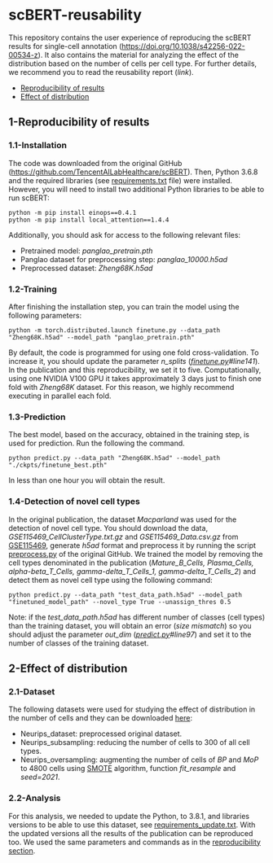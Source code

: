 # scBERT-reusability
This repository contains the user experience of reproducing the scBERT results for single-cell annotation (https://doi.org/10.1038/s42256-022-00534-z). It also contains the material for analyzing the effect of the distribution based on the number of cells per cell type. For further details, we recommend you to read the reusability report (*link*).

* [Reproducibility of results](#1-reproducibility-of-results)
* [Effect of distribution](#2-effect-of-distribution)

## 1-Reproducibility of results
### 1.1-Installation
The code was downloaded from the original GitHub (https://github.com/TencentAILabHealthcare/scBERT). Then, Python 3.6.8 and the required libraries (see [requirements.txt](https://github.com/TencentAILabHealthcare/scBERT/blob/master/requirements.txt) file) were installed. However, you will need to install two additional Python libraries to be able to run scBERT:
```	
python -m pip install einops==0.4.1
python -m pip install local_attention==1.4.4
```	
Additionally, you should ask for access to the following relevant files:

* Pretrained model: *panglao_pretrain.pth*
* Panglao dataset for preprocessing step: *panglao_10000.h5ad*
* Preprocessed dataset: *Zheng68K.h5ad*
	
### 1.2-Training
After finishing the installation step, you can train the model using the following parameters:
```
python -m torch.distributed.launch finetune.py --data_path "Zheng68K.h5ad" --model_path "panglao_pretrain.pth"
```
By default, the code is programmed for using one fold cross-validation. To increase it, you should update the parameter *n_splits* (*[finetune.py](https://github.com/TencentAILabHealthcare/scBERT/blob/master/finetune.py)#line141*). In the publication and this reproducibility, we set it to five.
Computationally, using one NVIDIA V100 GPU it takes approximately 3 days just to finish one fold with *Zheng68K* dataset. For this reason, we highly recommend executing in parallel each fold.
### 1.3-Prediction
The best model, based on the accuracy, obtained in the training step, is used for prediction. Run the following the command.
```
python predict.py --data_path "Zheng68K.h5ad" --model_path "./ckpts/finetune_best.pth"
```
In less than one hour you will obtain the result.
### 1.4-Detection of novel cell types
In the original publication, the dataset *Macparland* was used for the detection of novel cell type. You should download the data, *GSE115469_CellClusterType.txt.gz* and *GSE115469_Data.csv.gz* from [GSE115469](https://www.ncbi.nlm.nih.gov/geo/query/acc.cgi?acc=GSE115469), generate *h5ad* format and preprocess it by running the script [preprocess.py](https://github.com/TencentAILabHealthcare/scBERT/blob/master/preprocess.py) of the original GitHub. We trained the model by removing the cell types denominated in the publication (*Mature_B_Cells, Plasma_Cells, alpha-beta_T_Cells, gamma-delta_T_Cells_1, gamma-delta_T_Cells_2*) and detect them as novel cell type using the following command:
```
python predict.py --data_path "test_data_path.h5ad" --model_path "finetuned_model_path" --novel_type True --unassign_thres 0.5  
```
Note: if the *test_data_path.h5ad* has different number of classes (cell types) than the training dataset, you will obtain an error (*size mismatch*) so you should adjust the parameter *out_dim* (*[predict.py](https://github.com/TencentAILabHealthcare/scBERT/blob/master/predict.py)#line97*) and set it to the number of classes of the training dataset.
## 2-Effect of distribution
### 2.1-Dataset
The following datasets were used for studying the effect of distribution in the number of cells and they can be downloaded [here](https://figshare.com/projects/scbert-reusability/157203):

* Neurips_dataset: preprocessed original dataset.
* Neurips_subsampling: reducing the number of cells to 300 of all cell types.
* Neurips_oversampling: augmenting the number of cells of *BP* and *MoP* to 4800 cells using [SMOTE](https://imbalanced-learn.org/stable/references/generated/imblearn.over_sampling.SMOTE.html) algorithm, function *fit_resample* and *seed=2021*.
	
### 2.2-Analysis
For this analysis, we needed to update the Python, to 3.8.1, and libraries versions to be able to use this dataset, see [requirements_update.txt](https://github.com/TranslationalBioinformaticsUnit/scbert-reusability/blob/main/requirements_update.txt). With the updated versions all the results of the publication can be reproduced too. We used the same parameters and commands as in the [reproducibility section]((#1-reproducibility-of-results)).

